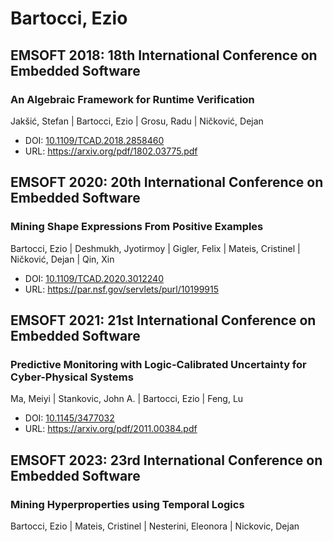 # Bartocci, Ezio

## EMSOFT 2018: 18th International Conference on Embedded Software

### An Algebraic Framework for Runtime Verification
Jakšić, Stefan | Bartocci, Ezio | Grosu, Radu | Ničković, Dejan
* DOI: [10.1109/TCAD.2018.2858460](https://doi.org/10.1109/TCAD.2018.2858460)
* URL: <https://arxiv.org/pdf/1802.03775.pdf>

## EMSOFT 2020: 20th International Conference on Embedded Software

### Mining Shape Expressions From Positive Examples
Bartocci, Ezio | Deshmukh, Jyotirmoy | Gigler, Felix | Mateis, Cristinel | Ničković, Dejan | Qin, Xin
* DOI: [10.1109/TCAD.2020.3012240](https://doi.org/10.1109/TCAD.2020.3012240)
* URL: <https://par.nsf.gov/servlets/purl/10199915>

## EMSOFT 2021: 21st International Conference on Embedded Software

### Predictive Monitoring with Logic-Calibrated Uncertainty for Cyber-Physical Systems
Ma, Meiyi | Stankovic, John A. | Bartocci, Ezio | Feng, Lu
* DOI: [10.1145/3477032](https://doi.org/10.1145/3477032)
* URL: <https://arxiv.org/pdf/2011.00384.pdf>

## EMSOFT 2023: 23rd International Conference on Embedded Software

### Mining Hyperproperties using Temporal Logics
Bartocci, Ezio | Mateis, Cristinel | Nesterini, Eleonora | Nickovic, Dejan

